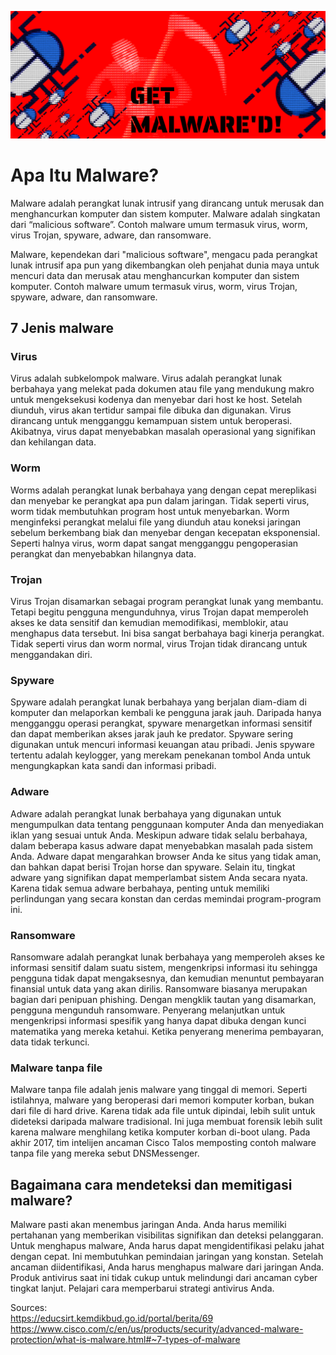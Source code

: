 
![thumbBanner](https://github.com/CSIRT-UMM/cysec-article/blob/main/30032022%20-%20Malware101/getMalwared.png)

# Apa Itu Malware?
Malware adalah perangkat lunak intrusif yang dirancang untuk merusak dan menghancurkan komputer dan sistem komputer. Malware adalah singkatan dari “malicious software”. Contoh malware umum termasuk virus, worm, virus Trojan, spyware, adware, dan ransomware.

Malware, kependekan dari "malicious software", mengacu pada perangkat lunak intrusif apa pun yang dikembangkan oleh penjahat dunia maya untuk mencuri data dan merusak atau menghancurkan komputer dan sistem komputer. Contoh malware umum termasuk virus, worm, virus Trojan, spyware, adware, dan ransomware.

## 7 Jenis malware
### Virus
Virus adalah subkelompok malware. Virus adalah perangkat lunak berbahaya yang melekat pada dokumen atau file yang mendukung makro untuk mengeksekusi kodenya dan menyebar dari host ke host. Setelah diunduh, virus akan tertidur sampai file dibuka dan digunakan. Virus dirancang untuk mengganggu kemampuan sistem untuk beroperasi. Akibatnya, virus dapat menyebabkan masalah operasional yang signifikan dan kehilangan data.

### Worm
Worms adalah perangkat lunak berbahaya yang dengan cepat mereplikasi dan menyebar ke perangkat apa pun dalam jaringan. Tidak seperti virus, worm tidak membutuhkan program host untuk menyebarkan. Worm menginfeksi perangkat melalui file yang diunduh atau koneksi jaringan sebelum berkembang biak dan menyebar dengan kecepatan eksponensial. Seperti halnya virus, worm dapat sangat mengganggu pengoperasian perangkat dan menyebabkan hilangnya data.

### Trojan
Virus Trojan disamarkan sebagai program perangkat lunak yang membantu. Tetapi begitu pengguna mengunduhnya, virus Trojan dapat memperoleh akses ke data sensitif dan kemudian memodifikasi, memblokir, atau menghapus data tersebut. Ini bisa sangat berbahaya bagi kinerja perangkat. Tidak seperti virus dan worm normal, virus Trojan tidak dirancang untuk menggandakan diri.

### Spyware
Spyware adalah perangkat lunak berbahaya yang berjalan diam-diam di komputer dan melaporkan kembali ke pengguna jarak jauh. Daripada hanya mengganggu operasi perangkat, spyware menargetkan informasi sensitif dan dapat memberikan akses jarak jauh ke predator. Spyware sering digunakan untuk mencuri informasi keuangan atau pribadi. Jenis spyware tertentu adalah keylogger, yang merekam penekanan tombol Anda untuk mengungkapkan kata sandi dan informasi pribadi.

### Adware
Adware adalah perangkat lunak berbahaya yang digunakan untuk mengumpulkan data tentang penggunaan komputer Anda dan menyediakan iklan yang sesuai untuk Anda. Meskipun adware tidak selalu berbahaya, dalam beberapa kasus adware dapat menyebabkan masalah pada sistem Anda. Adware dapat mengarahkan browser Anda ke situs yang tidak aman, dan bahkan dapat berisi Trojan horse dan spyware. Selain itu, tingkat adware yang signifikan dapat memperlambat sistem Anda secara nyata. Karena tidak semua adware berbahaya, penting untuk memiliki perlindungan yang secara konstan dan cerdas memindai program-program ini.

### Ransomware
Ransomware adalah perangkat lunak berbahaya yang memperoleh akses ke informasi sensitif dalam suatu sistem, mengenkripsi informasi itu sehingga pengguna tidak dapat mengaksesnya, dan kemudian menuntut pembayaran finansial untuk data yang akan dirilis. Ransomware biasanya merupakan bagian dari penipuan phishing. Dengan mengklik tautan yang disamarkan, pengguna mengunduh ransomware. Penyerang melanjutkan untuk mengenkripsi informasi spesifik yang hanya dapat dibuka dengan kunci matematika yang mereka ketahui. Ketika penyerang menerima pembayaran, data tidak terkunci.

### Malware tanpa file
Malware tanpa file adalah jenis malware yang tinggal di memori. Seperti istilahnya, malware yang beroperasi dari memori komputer korban, bukan dari file di hard drive. Karena tidak ada file untuk dipindai, lebih sulit untuk dideteksi daripada malware tradisional. Ini juga membuat forensik lebih sulit karena malware menghilang ketika komputer korban di-boot ulang. Pada akhir 2017, tim intelijen ancaman Cisco Talos memposting contoh malware tanpa file yang mereka sebut DNSMessenger.

## Bagaimana cara mendeteksi dan memitigasi malware?
Malware pasti akan menembus jaringan Anda. Anda harus memiliki pertahanan yang memberikan visibilitas signifikan dan deteksi pelanggaran. Untuk menghapus malware, Anda harus dapat mengidentifikasi pelaku jahat dengan cepat. Ini membutuhkan pemindaian jaringan yang konstan. Setelah ancaman diidentifikasi, Anda harus menghapus malware dari jaringan Anda. Produk antivirus saat ini tidak cukup untuk melindungi dari ancaman cyber tingkat lanjut. Pelajari cara memperbarui strategi antivirus Anda.

Sources:<br>
https://educsirt.kemdikbud.go.id/portal/berita/69<br>
https://www.cisco.com/c/en/us/products/security/advanced-malware-protection/what-is-malware.html#~7-types-of-malware<br>

